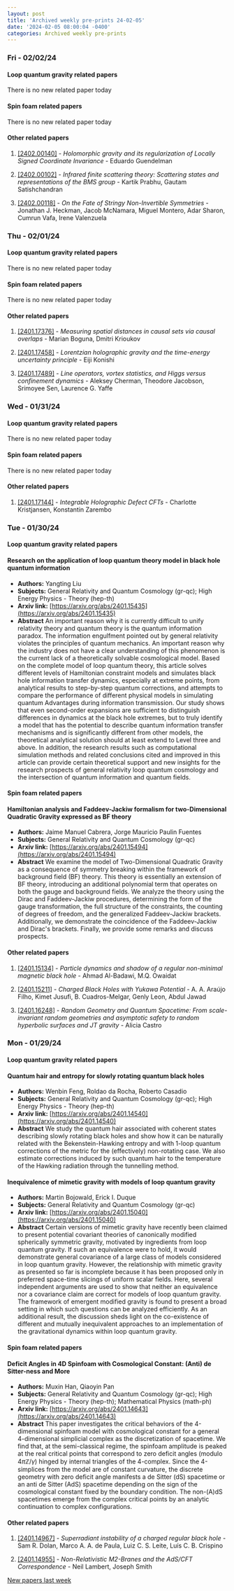 ```yaml
---
layout: post
title: 'Archived weekly pre-prints 24-02-05'
date: '2024-02-05 08:00:04 -0400'
categories: Archived weekly pre-prints
---
```



### Fri - 02/02/24

#### Loop quantum gravity related papers

There is no new related paper today 

#### Spin foam related papers

There is no new related paper today 



#### Other related papers

1. [[2402.00140]](https://arxiv.org/abs/2402.00140) - *Holomorphic gravity and its regularization of Locally Signed Coordinate  Invariance* - Eduardo Guendelman

1. [[2402.00102]](https://arxiv.org/abs/2402.00102) - *Infrared finite scattering theory: Scattering states and representations  of the BMS group* - Kartik Prabhu, Gautam Satishchandran

1. [[2402.00118]](https://arxiv.org/abs/2402.00118) - *On the Fate of Stringy Non-Invertible Symmetries* - Jonathan J. Heckman, Jacob McNamara, Miguel Montero, Adar Sharon, Cumrun Vafa, Irene Valenzuela



### Thu - 02/01/24

#### Loop quantum gravity related papers

There is no new related paper today 

#### Spin foam related papers

There is no new related paper today 



#### Other related papers

1. [[2401.17376]](https://arxiv.org/abs/2401.17376) - *Measuring spatial distances in causal sets via causal overlaps* - Marian Boguna, Dmitri Krioukov

1. [[2401.17458]](https://arxiv.org/abs/2401.17458) - *Lorentzian holographic gravity and the time-energy uncertainty principle* - Eiji Konishi

1. [[2401.17489]](https://arxiv.org/abs/2401.17489) - *Line operators, vortex statistics, and Higgs versus confinement dynamics* - Aleksey Cherman, Theodore Jacobson, Srimoyee Sen, Laurence G. Yaffe



### Wed - 01/31/24

#### Loop quantum gravity related papers

There is no new related paper today 

#### Spin foam related papers

There is no new related paper today 



#### Other related papers

1. [[2401.17144]](https://arxiv.org/abs/2401.17144) - *Integrable Holographic Defect CFTs* - Charlotte Kristjansen, Konstantin Zarembo



### Tue - 01/30/24

#### Loop quantum gravity related papers

#### **Research on the application of loop quantum theory model in black hole  quantum information**
 - **Authors:** Yangting Liu
 - **Subjects:** General Relativity and Quantum Cosmology (gr-qc); High Energy Physics - Theory (hep-th)
 - **Arxiv link:** [https://arxiv.org/abs/2401.15435](https://arxiv.org/abs/2401.15435)
 - **Abstract**
 An important reason why it is currently difficult to unify relativity theory and quantum theory is the quantum information paradox. The information engulfment pointed out by general relativity violates the principles of quantum mechanics. An important reason why the industry does not have a clear understanding of this phenomenon is the current lack of a theoretically solvable cosmological model. Based on the complete model of loop quantum theory, this article solves different levels of Hamiltonian constraint models and simulates black hole information transfer dynamics, especially at extreme points, from analytical results to step-by-step quantum corrections, and attempts to compare the performance of different physical models in simulating quantum Advantages during information transmission. Our study shows that even second-order expansions are sufficient to distinguish differences in dynamics at the black hole extremes, but to truly identify a model that has the potential to describe quantum information transfer mechanisms and is significantly different from other models, the theoretical analytical solution should at least extend to Level three and above. In addition, the research results such as computational simulation methods and related conclusions cited and improved in this article can provide certain theoretical support and new insights for the research prospects of general relativity loop quantum cosmology and the intersection of quantum information and quantum fields. 

#### Spin foam related papers

#### **Hamiltonian analysis and Faddeev-Jackiw formalism for two-Dimensional  Quadratic Gravity expressed as BF theory**
 - **Authors:** Jaime Manuel Cabrera, Jorge Mauricio Paulin Fuentes
 - **Subjects:** General Relativity and Quantum Cosmology (gr-qc)
 - **Arxiv link:** [https://arxiv.org/abs/2401.15494](https://arxiv.org/abs/2401.15494)
 - **Abstract**
 We examine the model of Two-Dimensional Quadratic Gravity as a consequence of symmetry breaking within the framework of background field (BF) theory. This theory is essentially an extension of BF theory, introducing an additional polynomial term that operates on both the gauge and background fields. We analyze the theory using the Dirac and Faddeev-Jackiw procedures, determining the form of the gauge transformation, the full structure of the constraints, the counting of degrees of freedom, and the generalized Faddeev-Jackiw brackets. Additionally, we demonstrate the coincidence of the Faddeev-Jackiw and Dirac's brackets. Finally, we provide some remarks and discuss prospects. 



#### Other related papers

1. [[2401.15134]](https://arxiv.org/abs/2401.15134) - *Particle dynamics and shadow of a regular non-minimal magnetic black  hole* - Ahmad Al-Badawi, M.Q. Owaidat

1. [[2401.15211]](https://arxiv.org/abs/2401.15211) - *Charged Black Holes with Yukawa Potential* - A. A. Araújo Filho, Kimet Jusufi, B. Cuadros-Melgar, Genly Leon, Abdul Jawad

1. [[2401.16248]](https://arxiv.org/abs/2401.16248) - *Random Geometry and Quantum Spacetime: From scale-invariant random  geometries and asymptotic safety to random hyperbolic surfaces and JT gravity* - Alicia Castro



### Mon - 01/29/24

#### Loop quantum gravity related papers

#### **Quantum hair and entropy for slowly rotating quantum black holes**
 - **Authors:** Wenbin Feng, Roldao da Rocha, Roberto Casadio
 - **Subjects:** General Relativity and Quantum Cosmology (gr-qc); High Energy Physics - Theory (hep-th)
 - **Arxiv link:** [https://arxiv.org/abs/2401.14540](https://arxiv.org/abs/2401.14540)
 - **Abstract**
 We study the quantum hair associated with coherent states describing slowly rotating black holes and show how it can be naturally related with the Bekenstein-Hawking entropy and with 1-loop quantum corrections of the metric for the (effectively) non-rotating case. We also estimate corrections induced by such quantum hair to the temperature of the Hawking radiation through the tunnelling method. 

#### **Inequivalence of mimetic gravity with models of loop quantum gravity**
 - **Authors:** Martin Bojowald, Erick I. Duque
 - **Subjects:** General Relativity and Quantum Cosmology (gr-qc)
 - **Arxiv link:** [https://arxiv.org/abs/2401.15040](https://arxiv.org/abs/2401.15040)
 - **Abstract**
 Certain versions of mimetic gravity have recently been claimed to present potential covariant theories of canonically modified spherically symmetric gravity, motivated by ingredients from loop quantum gravity. If such an equivalence were to hold, it would demonstrate general covariance of a large class of models considered in loop quantum gravity. However, the relationship with mimetic gravity as presented so far is incomplete because it has been proposed only in preferred space-time slicings of uniform scalar fields. Here, several independent arguments are used to show that neither an equivalence nor a covariance claim are correct for models of loop quantum gravity. The framework of emergent modified gravity is found to present a broad setting in which such questions can be analyzed efficiently. As an additional result, the discussion sheds light on the co-existence of different and mutually inequivalent approaches to an implementation of the gravitational dynamics within loop quantum gravity. 

#### Spin foam related papers

#### **Deficit Angles in 4D Spinfoam with Cosmological Constant: (Anti) de  Sitter-ness and More**
 - **Authors:** Muxin Han, Qiaoyin Pan
 - **Subjects:** General Relativity and Quantum Cosmology (gr-qc); High Energy Physics - Theory (hep-th); Mathematical Physics (math-ph)
 - **Arxiv link:** [https://arxiv.org/abs/2401.14643](https://arxiv.org/abs/2401.14643)
 - **Abstract**
 This paper investigates the critical behaviors of the 4-dimensional spinfoam model with cosmological constant for a general 4-dimensional simplicial complex as the discretization of spacetime. We find that, at the semi-classical regime, the spinfoam amplitude is peaked at the real critical points that correspond to zero deficit angles (modulo $4\pi\mathbb{Z}/\gamma$) hinged by internal triangles of the 4-complex. Since the 4-simplices from the model are of constant curvature, the discrete geometry with zero deficit angle manifests a de Sitter (dS) spacetime or an anti de Sitter (AdS) spacetime depending on the sign of the cosmological constant fixed by the boundary condition. The non-(A)dS spacetimes emerge from the complex critical points by an analytic continuation to complex configurations. 



#### Other related papers

1. [[2401.14967]](https://arxiv.org/abs/2401.14967) - *Superradiant instability of a charged regular black hole* - Sam R. Dolan, Marco A. A. de Paula, Luiz C. S. Leite, Luís C. B. Crispino

1. [[2401.14955]](https://arxiv.org/abs/2401.14955) - *Non-Relativistic M2-Branes and the AdS/CFT Correspondence* - Neil Lambert, Joseph Smith






[New papers last week]({{site.url}}/archived/weekly/pre-prints/2024/01/29/archived_weekly_papers.html)